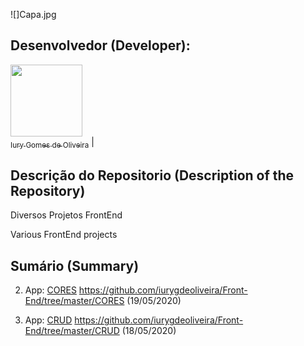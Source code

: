 ![]Capa.jpg

## Desenvolvedor (Developer):

[<img src="https://avatars3.githubusercontent.com/u/30157522?s=460&u=30d3397df3e4655b6fa8047ac27052569cf7db78&v=4" width=115><br><sub>Iury Gomes de Oliveira</sub>](https://github.com/iurygdeoliveira) |

## Descrição do Repositorio (Description of the Repository)

<p align="justify"> Diversos Projetos FrontEnd </p>
<p align="justify"> Various FrontEnd projects </p>

## Sumário (Summary)

2. App: [CORES](https://github.com/iurygdeoliveira/Front-End/tree/master/CORES)
   https://github.com/iurygdeoliveira/Front-End/tree/master/CORES (19/05/2020)

1. App: [CRUD](https://github.com/iurygdeoliveira/Front-End/tree/master/CRUD) https://github.com/iurygdeoliveira/Front-End/tree/master/CRUD (18/05/2020)
